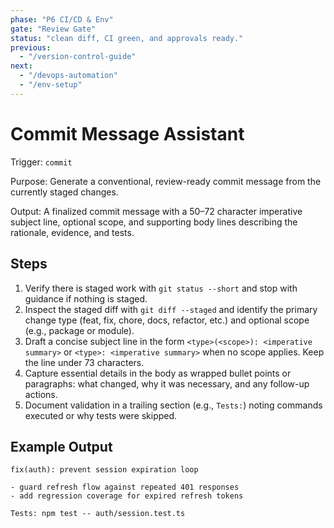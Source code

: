 ```yaml
---
phase: "P6 CI/CD & Env"
gate: "Review Gate"
status: "clean diff, CI green, and approvals ready."
previous:
  - "/version-control-guide"
next:
  - "/devops-automation"
  - "/env-setup"
---
```


# Commit Message Assistant

Trigger: `commit`

Purpose: Generate a conventional, review-ready commit message from the currently staged changes.

Output: A finalized commit message with a 50–72 character imperative subject line, optional scope, and supporting body lines describing the rationale, evidence, and tests.

## Steps

1. Verify there is staged work with `git status --short` and stop with guidance if nothing is staged.
2. Inspect the staged diff with `git diff --staged` and identify the primary change type (feat, fix, chore, docs, refactor, etc.) and optional scope (e.g., package or module).
3. Draft a concise subject line in the form `<type>(<scope>): <imperative summary>` or `<type>: <imperative summary>` when no scope applies. Keep the line under 73 characters.
4. Capture essential details in the body as wrapped bullet points or paragraphs: what changed, why it was necessary, and any follow-up actions.
5. Document validation in a trailing section (e.g., `Tests:`) noting commands executed or why tests were skipped.

## Example Output

```
fix(auth): prevent session expiration loop

- guard refresh flow against repeated 401 responses
- add regression coverage for expired refresh tokens

Tests: npm test -- auth/session.test.ts
```
